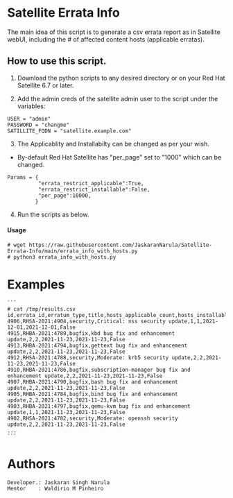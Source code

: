 # Satellite Errata Info

The main idea of this script is to generate a csv errata report as in Satellite webUI, including the # of affected content hosts (applicable erratas).


## How to use this script. 

1. Download the python scripts to any desired directory or on your Red Hat Satellite 6.7 or later.

2. Add the admin creds of the satellite admin user to the script under the variables:
~~~
USER = "admin"
PASSWORD = "changme"
SATILLITE_FQDN = "satellite.example.com"
~~~

3. The Applicablity and Installabilty can be changed as per your wish.
- By-default Red Hat Satellite has "per_page" set to "1000" which can be changed. 
~~~
Params = {
          "errata_restrict_applicable":True,     
          "errata_restrict_installable":False,
          "per_page":10000,
         }
~~~

4. Run the scripts as below.

#### Usage
~~~
# wget https://raw.githubusercontent.com/JaskaranNarula/Satellite-Errata-Info/main/errata_info_with_hosts.py
# python3 errata_info_with_hosts.py
~~~

# Examples
~~~
```
# cat /tmp/results.csv
id,errata_id,erratum_type,title,hosts_applicable_count,hosts_installable_count,issued,updated,reboot_suggested
4906,RHSA-2021:4904,security,Critical: nss security update,1,1,2021-12-01,2021-12-01,False
4915,RHBA-2021:4789,bugfix,kbd bug fix and enhancement update,2,2,2021-11-23,2021-11-23,False
4913,RHBA-2021:4794,bugfix,gettext bug fix and enhancement update,2,2,2021-11-23,2021-11-23,False
4912,RHSA-2021:4788,security,Moderate: krb5 security update,2,2,2021-11-23,2021-11-23,False
4910,RHBA-2021:4786,bugfix,subscription-manager bug fix and enhancement update,2,2,2021-11-23,2021-11-23,False
4907,RHBA-2021:4790,bugfix,bash bug fix and enhancement update,2,2,2021-11-23,2021-11-23,False
4905,RHBA-2021:4784,bugfix,bind bug fix and enhancement update,2,2,2021-11-23,2021-11-23,False
4903,RHBA-2021:4797,bugfix,qemu-kvm bug fix and enhancement update,1,1,2021-11-23,2021-11-23,False
4902,RHSA-2021:4782,security,Moderate: openssh security update,2,2,2021-11-23,2021-11-23,False
...
```
~~~


# Authors 
~~~
Developer.: Jaskaran Singh Narula 
Mentor    : Waldirio M Pinheiro
~~~ 
